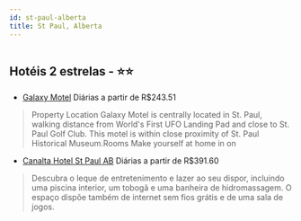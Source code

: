 ```yaml
---
id: st-paul-alberta
title: St Paul, Alberta
---
```


<center><img src="https://assets.cosmos-data.com/1/07052b7c6eb7f8ee769a24c2719c50ba-439134.jpg" alt="" /></center>


## Hotéis 2 estrelas - ⭐️⭐️

-    [Galaxy Motel](https://www.hurb.com/hoteis/st-paul/galaxy-motel-JNP-JP153595?cmp=18055) Diárias a partir de R$243.51
   > Property Location Galaxy Motel is centrally located in St. Paul, walking distance from World&apos;s First UFO Landing Pad and close to St. Paul Golf Club. This motel is within close proximity of St. Paul Historical Museum.Rooms Make yourself at home in on
-    [Canalta Hotel St Paul AB](https://www.hurb.com/hoteis/st-paul/canalta-hotel-st-paul-ab-JNP-JP00122D?cmp=18055) Diárias a partir de R$391.60
   > Descubra o leque de entretenimento e lazer ao seu dispor, incluindo uma piscina interior, um tobogã e uma banheira de hidromassagem. O espaço dispõe também de internet sem fios grátis e de uma sala de jogos.
